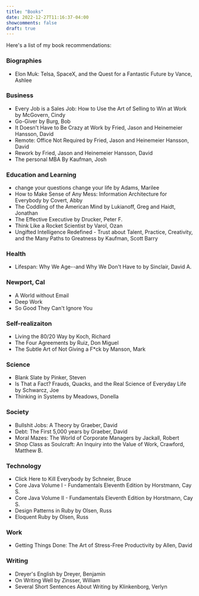 ```yaml
---
title: "Books"
date: 2022-12-27T11:16:37-04:00
showcomments: false
draft: true
---
```


Here's a list of my book recommendations:

### Biographies
* Elon Muk: Telsa, SpaceX, and the Quest for a Fantastic Future by Vance, Ashlee

### Business
* Every Job is a Sales Job: How to Use the Art of Selling to Win at Work by McGovern, Cindy
* Go-Giver by Burg, Bob
* It Doesn't Have to Be Crazy at Work by Fried, Jason and Heinemeier Hansson, David 
* Remote: Office Not Required by Fried, Jason and Heinemeier Hansson, David 
* Rework by Fried, Jason and Heinemeier Hansson, David 
* The personal MBA By Kaufman, Josh

### Education and Learning

* change your questions change your life by Adams, Marilee
* How to Make Sense of Any Mess: Information Architecture for Everybody by Covert, Abby
* The Coddling of the American Mind by Lukianoff, Greg and Haidt, Jonathan
* The Effective Executive by Drucker, Peter F.
* Think Like a Rocket Scientist by Varol, Ozan
* Ungifted Intelligence Redefined - Trust about Talent, Practice, Creativity, and the Many Paths to Greatness by Kaufman, Scott Barry

### Health

* Lifespan: Why We Age--and Why We Don't Have to by Sinclair, David A.

### Newport, Cal

* A World without Email
* Deep Work
* So Good They Can't Ignore You


### Self-realizaiton

* Living the 80/20 Way by Koch, Richard
* The Four Agreements by Ruiz, Don Miguel
* The Subtle Art of Not Giving a F*ck by Manson, Mark


### Science
* Blank Slate by Pinker, Steven
* Is That a Fact? Frauds, Quacks, and the Real Science of Everyday Life by Schwarcz, Joe
* Thinking in Systems by Meadows, Donella

### Society
* Bullshit Jobs: A Theory by Graeber, David
* Debt: The First 5,000 years by Graeber, David
* Moral Mazes: The World of Corporate Managers by Jackall, Robert
* Shop Class as Soulcraft: An Inquiry into the Value of Work, Crawford, Matthew B.

### Technology

* Click Here to Kill Everybody by Schneier, Bruce
* Core Java Volume I - Fundamentals Eleventh Edition by Horstmann, Cay S.
* Core Java Volume II - Fundamentals Eleventh Edition by Horstmann, Cay S.
* Design Patterns in Ruby by Olsen, Russ
* Eloquent Ruby by Olsen, Russ

### Work 

* Getting Things Done: The Art of Stress-Free Productivity by Allen, David

### Writing

* Dreyer's English by Dreyer, Benjamin
* On Writing Well by Zinsser, William
* Several Short Sentences About Writing by Klinkenborg, Verlyn
